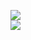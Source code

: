 [![](https://img.shields.io/badge/Made%20With-Github%20Spray-lightgrey.svg?style=for-the-badge&logo=github)](https://github.com/Annihil/github-spray#27627)  
[![](https://i.imgur.com/2DrTn0Z.gif)](https://github.com/Annihil/github-spray)